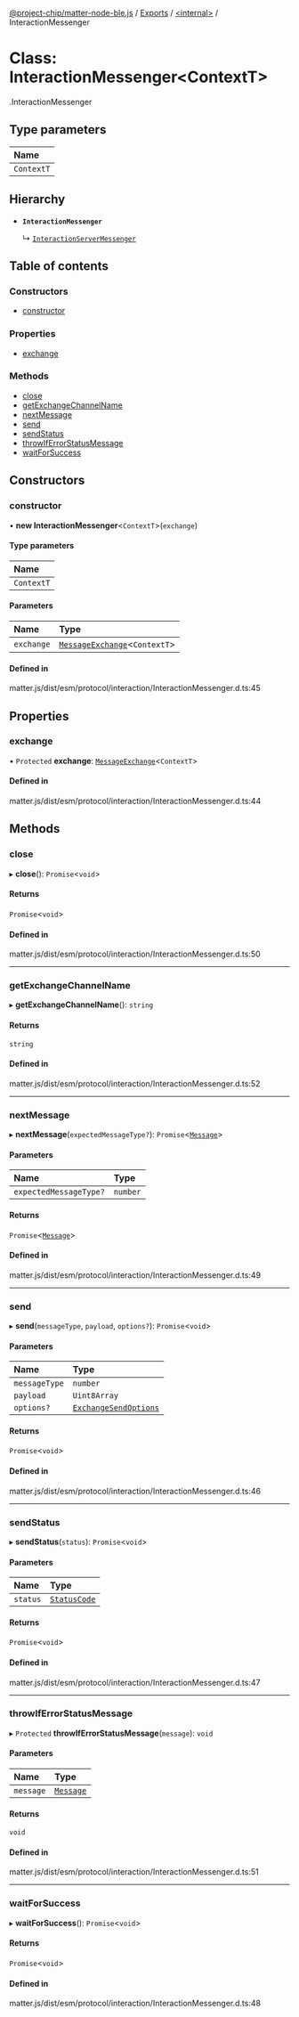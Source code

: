 [@project-chip/matter-node-ble.js](../README.md) / [Exports](../modules.md) / [<internal\>](../modules/internal_.md) / InteractionMessenger

# Class: InteractionMessenger<ContextT\>

[<internal>](../modules/internal_.md).InteractionMessenger

## Type parameters

| Name |
| :------ |
| `ContextT` |

## Hierarchy

- **`InteractionMessenger`**

  ↳ [`InteractionServerMessenger`](internal_.InteractionServerMessenger.md)

## Table of contents

### Constructors

- [constructor](internal_.InteractionMessenger.md#constructor)

### Properties

- [exchange](internal_.InteractionMessenger.md#exchange)

### Methods

- [close](internal_.InteractionMessenger.md#close)
- [getExchangeChannelName](internal_.InteractionMessenger.md#getexchangechannelname)
- [nextMessage](internal_.InteractionMessenger.md#nextmessage)
- [send](internal_.InteractionMessenger.md#send)
- [sendStatus](internal_.InteractionMessenger.md#sendstatus)
- [throwIfErrorStatusMessage](internal_.InteractionMessenger.md#throwiferrorstatusmessage)
- [waitForSuccess](internal_.InteractionMessenger.md#waitforsuccess)

## Constructors

### constructor

• **new InteractionMessenger**<`ContextT`\>(`exchange`)

#### Type parameters

| Name |
| :------ |
| `ContextT` |

#### Parameters

| Name | Type |
| :------ | :------ |
| `exchange` | [`MessageExchange`](internal_.MessageExchange.md)<`ContextT`\> |

#### Defined in

matter.js/dist/esm/protocol/interaction/InteractionMessenger.d.ts:45

## Properties

### exchange

• `Protected` **exchange**: [`MessageExchange`](internal_.MessageExchange.md)<`ContextT`\>

#### Defined in

matter.js/dist/esm/protocol/interaction/InteractionMessenger.d.ts:44

## Methods

### close

▸ **close**(): `Promise`<`void`\>

#### Returns

`Promise`<`void`\>

#### Defined in

matter.js/dist/esm/protocol/interaction/InteractionMessenger.d.ts:50

___

### getExchangeChannelName

▸ **getExchangeChannelName**(): `string`

#### Returns

`string`

#### Defined in

matter.js/dist/esm/protocol/interaction/InteractionMessenger.d.ts:52

___

### nextMessage

▸ **nextMessage**(`expectedMessageType?`): `Promise`<[`Message`](../interfaces/internal_.Message.md)\>

#### Parameters

| Name | Type |
| :------ | :------ |
| `expectedMessageType?` | `number` |

#### Returns

`Promise`<[`Message`](../interfaces/internal_.Message.md)\>

#### Defined in

matter.js/dist/esm/protocol/interaction/InteractionMessenger.d.ts:49

___

### send

▸ **send**(`messageType`, `payload`, `options?`): `Promise`<`void`\>

#### Parameters

| Name | Type |
| :------ | :------ |
| `messageType` | `number` |
| `payload` | `Uint8Array` |
| `options?` | [`ExchangeSendOptions`](../modules/internal_.md#exchangesendoptions) |

#### Returns

`Promise`<`void`\>

#### Defined in

matter.js/dist/esm/protocol/interaction/InteractionMessenger.d.ts:46

___

### sendStatus

▸ **sendStatus**(`status`): `Promise`<`void`\>

#### Parameters

| Name | Type |
| :------ | :------ |
| `status` | [`StatusCode`](../enums/internal_.StatusCode.md) |

#### Returns

`Promise`<`void`\>

#### Defined in

matter.js/dist/esm/protocol/interaction/InteractionMessenger.d.ts:47

___

### throwIfErrorStatusMessage

▸ `Protected` **throwIfErrorStatusMessage**(`message`): `void`

#### Parameters

| Name | Type |
| :------ | :------ |
| `message` | [`Message`](../interfaces/internal_.Message.md) |

#### Returns

`void`

#### Defined in

matter.js/dist/esm/protocol/interaction/InteractionMessenger.d.ts:51

___

### waitForSuccess

▸ **waitForSuccess**(): `Promise`<`void`\>

#### Returns

`Promise`<`void`\>

#### Defined in

matter.js/dist/esm/protocol/interaction/InteractionMessenger.d.ts:48
